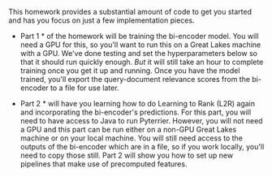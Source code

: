 This homework provides a substantial amount of code to get you started and has you focus on just a few implementation pieces.

* Part 1 * of the homework will be training the bi-encoder model. You will need a GPU for this, so you'll want to run this on a Great Lakes machine with a GPU. We've done testing and set the hyperparameters below so that it should run quickly enough. _But_ it will still take an hour to complete training once you get it up and running. Once you have the model trained, you'll export the query-document relevance scores from the bi-encoder to a file for use later.

* Part 2 * will have you learning how to do Learning to Rank (L2R) again and incorporating the bi-encoder's predictions. For this part, you will need to have access to Java to run Pyterrier. However, you will not need a GPU and this part can be run either on a non-GPU Great Lakes machine or on your local machine. You will still need access to the outputs of the bi-encoder which are in a file, so if you work locally, you'll need to copy those still. Part 2 will show you how to set up new pipelines that make use of precomputed features.
